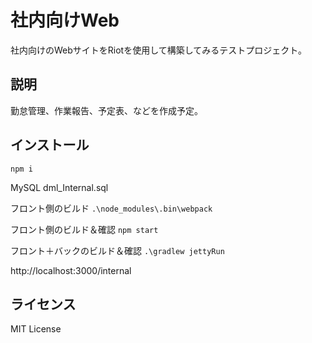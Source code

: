 社内向けWeb
====

社内向けのWebサイトをRiotを使用して構築してみるテストプロジェクト。

## 説明

勤怠管理、作業報告、予定表、などを作成予定。

## インストール

`npm i`

MySQL
dml_Internal.sql

フロント側のビルド
`.\node_modules\.bin\webpack`

フロント側のビルド＆確認
`npm start`

フロント＋バックのビルド＆確認
`.\gradlew jettyRun`

http://localhost:3000/internal


## ライセンス

MIT License
